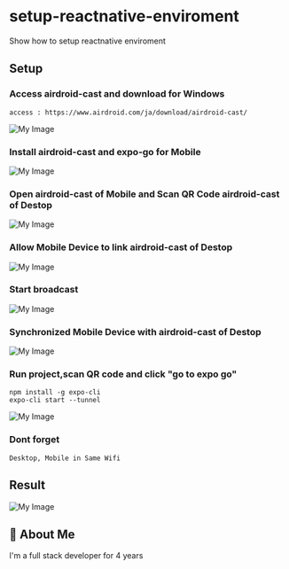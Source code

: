 # setup-reactnative-enviroment

Show how to setup reactnative enviroment

## Setup

### Access airdroid-cast and download for Windows

```
access : https://www.airdroid.com/ja/download/airdroid-cast/
```
![My Image](./picture/airdroidWindows.png)

### Install airdroid-cast and expo-go for Mobile

![My Image](./picture/airdroidexpo.png)

### Open airdroid-cast of Mobile and Scan QR Code airdroid-cast of Destop

![My Image](./picture/scanQRdesktop.png)

### Allow Mobile Device to link airdroid-cast of Destop

![My Image](./picture/allowconnect.png)

### Start broadcast

![My Image](./picture/broadcast.png)

### Synchronized Mobile Device with airdroid-cast of Destop

![My Image](./picture/synchronized.png)

### Run project,scan QR code and click "go to expo go"

```
npm install -g expo-cli
expo-cli start --tunnel
```

![My Image](./picture/runandscan.png)

### Dont forget 

```
Desktop, Mobile in Same Wifi
```


## Result

![My Image](./picture/result.png)

## 🚀 About Me

I'm a full stack developer for 4 years
